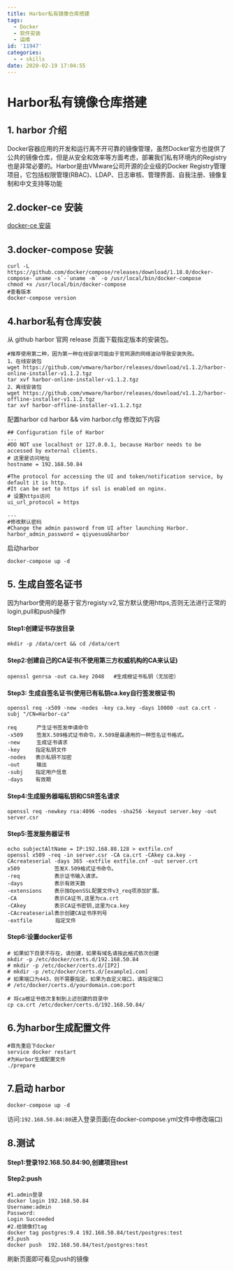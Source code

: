 ```yaml
---
title: Harbor私有镜像仓库搭建
tags:
  - Docker
  - 软件安装
  - 运维
id: '11947'
categories:
  - - skills
date: 2020-02-19 17:04:55
---
```


# Harbor私有镜像仓库搭建

## 1\. harbor 介绍

Docker容器应用的开发和运行离不开可靠的镜像管理，虽然Docker官方也提供了公共的镜像仓库，但是从安全和效率等方面考虑，部署我们私有环境内的Registry也是非常必要的。Harbor是由VMware公司开源的企业级的Docker Registry管理项目，它包括权限管理(RBAC)、LDAP、日志审核、管理界面、自我注册、镜像复制和中文支持等功能

## 2.docker-ce 安装

[docker-ce 安装](https://www.52ynn.top/index.php/2019/10/02/centos%e5%ae%89%e8%a3%85docker-ce/ "docker-ce 安装")

## 3.docker-compose 安装

```
curl -L https://github.com/docker/compose/releases/download/1.18.0/docker-compose-`uname -s`-`uname -m` -o /usr/local/bin/docker-compose
chmod +x /usr/local/bin/docker-compose
#查看版本
docker-compose version
```

## 4.harbor私有仓库安装

从 github harbor 官网 release 页面下载指定版本的安装包。

```
#推荐使用第二种，因为第一种在线安装可能由于官网源的网络波动导致安装失败。
1、在线安装包
wget https://github.com/vmware/harbor/releases/download/v1.1.2/harbor-online-installer-v1.1.2.tgz
tar xvf harbor-online-installer-v1.1.2.tgz
2、离线安装包
wget https://github.com/vmware/harbor/releases/download/v1.1.2/harbor-offline-installer-v1.1.2.tgz
tar xvf harbor-offline-installer-v1.1.2.tgz
```

配置harbor cd harbor && vim harbor.cfg 修改如下内容

```
## Configuration file of Harbor
...
#DO NOT use localhost or 127.0.0.1, because Harbor needs to be accessed by external clients.
# 这里是访问地址
hostname = 192.168.50.84

#The protocol for accessing the UI and token/notification service, by default it is http.
#It can be set to https if ssl is enabled on nginx.
# 设置https访问
ui_url_protocol = https

...
#修改默认密码
#Change the admin password from UI after launching Harbor.
harbor_admin_password = qiyuesuo&harbor
```

启动harbor

```
docker-compose up -d
```

## 5\. 生成自签名证书

因为harbor使用的是基于官方registy:v2,官方默认使用https,否则无法进行正常的login,pull和push操作

#### Step1:创建证书存放目录

```
mkdir -p /data/cert && cd /data/cert
```

#### Step2:创建自己的CA证书(不使用第三方权威机构的CA来认证)

```
openssl genrsa -out ca.key 2048   #生成根证书私钥（无加密）
```

#### Step3: 生成自签名证书(使用已有私钥ca.key自行签发根证书)

```
openssl req -x509 -new -nodes -key ca.key -days 10000 -out ca.crt -subj "/CN=Harbor-ca"

req 　　  产生证书签发申请命令
-x509 　　签发X.509格式证书命令。X.509是最通用的一种签名证书格式。
-new 　　 生成证书请求
-key     指定私钥文件
-nodes   表示私钥不加密
-out 　　 输出
-subj    指定用户信息
-days    有效期
```

#### Step4:生成服务器端私钥和CSR签名请求

```
openssl req -newkey rsa:4096 -nodes -sha256 -keyout server.key -out server.csr
```

#### Step5:签发服务器证书

```
echo subjectAltName = IP:192.168.88.128 > extfile.cnf
openssl x509 -req -in server.csr -CA ca.crt -CAkey ca.key -CAcreateserial -days 365 -extfile extfile.cnf -out server.crt
x509           签发X.509格式证书命令。
-req           表示证书输入请求。
-days          表示有效天数
-extensions    表示按OpenSSL配置文件v3_req项添加扩展。
-CA            表示CA证书,这里为ca.crt
-CAkey         表示CA证书密钥,这里为ca.key
-CAcreateserial表示创建CA证书序列号
-extfile  　　  指定文件
```

#### Step6:设置docker证书

```
# 如果如下目录不存在，请创建，如果有域名请按此格式依次创建
mkdir -p /etc/docker/certs.d/192.168.50.84
# mkdir -p /etc/docker/certs.d/[IP2]
# mkdir -p /etc/docker/certs.d/[example1.com]
# 如果端口为443，则不需要指定。如果为自定义端口，请指定端口
# /etc/docker/certs.d/yourdomain.com:port

# 将ca根证书依次复制到上述创建的目录中
cp ca.crt /etc/docker/certs.d/192.168.50.84/
```

## 6.为harbor生成配置文件

```
#首先重启下docker
service docker restart
#为Harbor生成配置文件
./prepare
```

## 7.启动 harbor

```
docker-compose up -d
```

访问:`192.168.50.84:80`进入登录页面(在docker-compose.yml文件中修改端口)

## 8.测试

#### Step1:登录192.168.50.84:90,创建项目test

#### Step2:push

```
#1.admin登录
docker login 192.168.50.84
Username:admin
Password:
Login Succeeded
#2.给镜像打tag
docker tag postgres:9.4 192.168.50.84/test/postgres:test
#3.push
docker push  192.168.50.84/test/postgres:test
```

刷新页面即可看见push的镜像